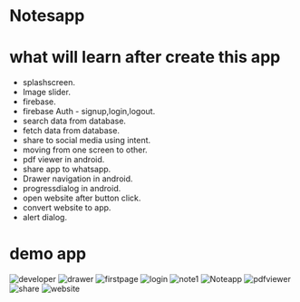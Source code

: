 # Notesapp

# what will learn after create this app
 - splashscreen.
 - Image slider.
 - firebase.
 - firebase Auth - signup,login,logout.
 - search data from database.
 - fetch data from database.
 - share to social media using intent.
 - moving from one screen to other. 
 - pdf viewer in android.
 - share app to whatsapp.
 - Drawer navigation in android.
 - progressdialog in android.
 - open website after button click.
 - convert website to app.
 - alert dialog.
 
 
 # demo app
![developer](https://user-images.githubusercontent.com/109209762/178789031-b05ab7f0-4618-4625-9d03-862b3067ce17.png)
![drawer](https://user-images.githubusercontent.com/109209762/178789045-c38b00a3-b7fa-40b9-a003-9c261fbf4bda.png)
![firstpage](https://user-images.githubusercontent.com/109209762/178789049-37ee3fd6-662b-4134-9b63-9b37f4b977a2.png)
![login](https://user-images.githubusercontent.com/109209762/178789050-e1434b54-52b4-44e4-9da3-92a5c9254e81.png)
![note1](https://user-images.githubusercontent.com/109209762/178789055-d737df45-b155-4a1b-93e3-b830bc150931.png)
![Noteapp](https://user-images.githubusercontent.com/109209762/178789060-1cabb1ab-311f-424d-9b0d-97c541bc4df5.png)
![pdfviewer](https://user-images.githubusercontent.com/109209762/178789072-75d939e0-a046-4818-b20c-c7fe84d52049.png)
![share](https://user-images.githubusercontent.com/109209762/178789076-7b03248b-9956-4925-9138-126e2045ad6a.png)
![website](https://user-images.githubusercontent.com/109209762/178789082-a094c65d-ca7d-4c4f-ae27-6da4b4425ae9.png)
